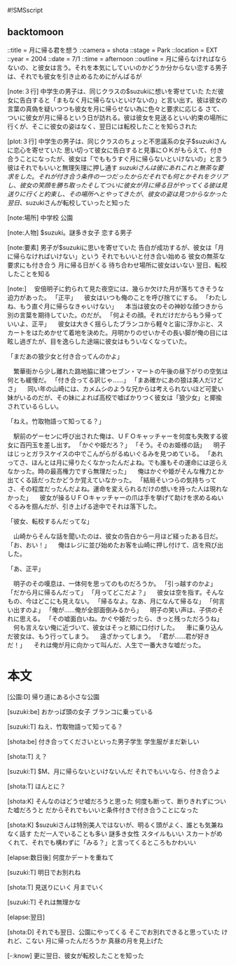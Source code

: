 #!SMSscript

## backtomoon

::title = 月に帰る君を想う
::camera = shota
::stage = Park
::location = EXT
::year = 2004
::date = 7/1
::time = afternoon
::outline = 月に帰らなければならないの、と彼女は言う。それを本気にしていいのかどうか分からない恋する男子は、それでも彼女を引き止めるためにがんばるが

[note:３行]
中学生の男子は、同じクラスの$suzukiに想いを寄せていた
ただ彼女に告白すると「まもなく月に帰らないといけないの」と言い出す。彼は彼女の言葉の真偽を疑いつつも彼女を月に帰らせない為に色々と要求に応じる
さて、ついに彼女が月に帰るという日が訪れる。彼は彼女を見送るといい約束の場所に行くが、そこに彼女の姿はなく、翌日には転校したことを知らされた

[plot:３行]
中学生の男子は、同じクラスのちょっと不思議系の女子$suzukiさんに恋心を寄せていた
思い切って彼女に告白すると見事にＯＫがもらえて、付き合うことになったが、彼女は「でももうすぐ月に帰らないといけないの」と言う
彼はそれでもいいと無理矢理に押し通す
$suzukiさんは彼にあれこれと無茶な要求をした。それが付き合う条件の一つだったからだ
それでも何とかそれをクリアし、彼女の笑顔を勝ち取った
そしてついに彼女が月に帰る日がやってくる
彼は見送りに行くと約束し、その場所へとやってきたが、彼女の姿は見つからなかった
翌日、$suzukiさんが転校していったと知った

[note:場所]
中学校
公園

[note:人物]
$suzuki。謎多き女子
恋する男子

[note:要素]
男子が$suzukiに思いを寄せていた
告白が成功するが、彼女は「月に帰らなければいけない」という
それでもいいと付き合い始める
彼女の無茶な要求にも付き合う
月に帰る日がくる
待ち合わせ場所に彼女はいない
翌日、転校したことを知る

[note:]
　安倍明子に釣られて見た夜空には、幾らか欠けた月が落ちてきそうな迫力があった。
「正平」
　彼女はいつも俺のことを呼び捨てにする。
「わたしね、もう直ぐ月に帰らなきゃいけない」
　本当は彼女のその神妙な顔つきから別の言葉を期待していた。のだが。
「何よその顔。それだけだからもう帰っていいよ、正平」
　彼女は大きく揺らしたブランコから軽々と宙に浮かぶと、スカートをはためかせて着地を決めた。月明かりのせいかその長い脚が俺の目には眩し過ぎたが、目を逸らした途端に彼女はもういなくなっていた。

「まだあの狼少女と付き合ってんのかよ」

　繁華街から少し離れた路地脇に建つセブン・マートの午後の昼下がりの空気は何とも緩慢だ。
「付き合ってる訳じゃ……」
「まあ確かにあの狼は美人だけどさ」
　同い年の山崎には、カメムシのような兄からは考えられないほど可愛い妹がいるのだが、その妹によれば高校で嘘ばかりつく彼女は「狼少女」と揶揄されているらしい。

「ねえ。竹取物語って知ってる？」

　駅前のゲーセンに呼び出された俺は、ＵＦＯキャッチャーを何度も失敗する彼女に百円玉を差し出す。
「かぐや姫だろ？」
「そう。そのお姫様の話」
　明子はじっとガラスケイスの中でこんがらがるぬいぐるみを見つめている。
「あれってさ、ほんとは月に帰りたくなかったんだよね。でも誰もその運命には逆らえなかった。時の最高権力ですら無理だった」
　俺はかぐや姫がそんな権力とか出てくる話だったかどうか覚えていなかった。
「結局そいつらの気持ちってさ、その程度だったんだよね。運命を変えられるだけの想いを持った人は現れなかった」
　彼女が操るＵＦＯキャッチャーの爪は手を挙げて助けを求めるぬいぐるみを掴んだが、引き上げる途中でそれは落下した。

「彼女、転校するんだってな」

　山崎からそんな話を聞いたのは、彼女の告白から一月ほど経ったある日だ。
「お、おい！」
　俺はレジに並び始めたお客を山崎に押し付けて、店を飛び出した。

「あ、正平」

　明子のその嘆息は、一体何を思ってのものだろうか。
「引っ越すのかよ」
「だから月に帰るんだって」
「月ってどこだよ？」
　彼女は空を指す。そんなもの、今はどこにも見えない。
「帰るなよ。なあ、月になんて帰るな」
「何言い出すのよ」
「俺が……俺が全部面倒みるから」
　明子の笑い声は、子供のそれに思える。
「その嘘面白いね。かぐや姫だったら、きっと残っただろうね」
　何も言えない俺に近づいて、彼女はそっと頬に口付けした。
　車に乗り込んだ彼女は、もう行ってしまう。
　遠ざかってしまう。
「君が……君が好きだ！」
　それは俺が月に向かって叫んだ、人生で一番大きな嘘だった。

# 本文

[公園:D]
帰り道にある小さな公園

[suzuki:be]
おかっぱ頭の女子
ブランコに乗っている

[suzuki:T]
ねえ、竹取物語って知ってる？

[shota:be]
付き合ってくださいといった男子学生
学生服がまだ新しい

[shota:T]
え？

[suzuki:T]
$M、月に帰らないといけないんだ
それでもいいなら、付き合うよ

[shota:T]
ほんとに？

[shota:K]
そんなのはどうせ嘘だろうと思った
何度も断って、断りきれずについた嘘だろうと
だからそれでもいいと条件付きで付き合うことになった

[shota:K]
$suzukiさんは特別美人ではないが、明るく頭がよく、誰とも気兼ねなく話す
ただ一人でいることも多い
謎多き女性
スタイルもいい
スカートがめくれて、それでも構わずに「みる？」と言ってくるところもかわいい

[elapse:数日後]
何度かデートを重ねて

[suzuki:T]
明日でお別れね

[shota:T]
見送りにいく
月までいく

[suzuki:T]
それは無理かな

[elapse:翌日]

[shota:D]
それでも翌日、公園にやってくる
そこでお別れできると思っていた
けれど、こない
月に帰ったんだろうか
真昼の月を見上げた

[-:know]
更に翌日、彼女が転校したことを知った
